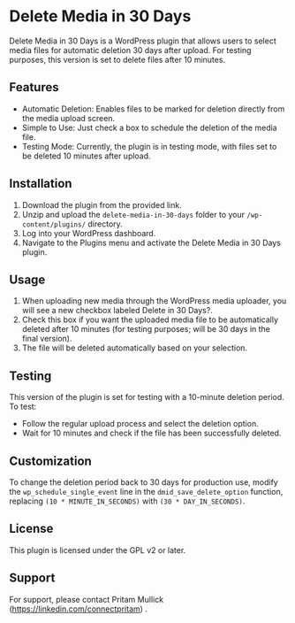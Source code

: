 Delete Media in 30 Days
=======================

Delete Media in 30 Days is a WordPress plugin that allows users to select media files for automatic deletion 30 days after upload. For testing purposes, this version is set to delete files after 10 minutes.

Features
--------

-   Automatic Deletion: Enables files to be marked for deletion directly from the media upload screen.
-   Simple to Use: Just check a box to schedule the deletion of the media file.
-   Testing Mode: Currently, the plugin is in testing mode, with files set to be deleted 10 minutes after upload.

Installation
------------

1.  Download the plugin from the provided link.
2.  Unzip and upload the `delete-media-in-30-days` folder to your `/wp-content/plugins/` directory.
3.  Log into your WordPress dashboard.
4.  Navigate to the Plugins menu and activate the Delete Media in 30 Days plugin.

Usage
-----

1.  When uploading new media through the WordPress media uploader, you will see a new checkbox labeled Delete in 30 Days?.
2.  Check this box if you want the uploaded media file to be automatically deleted after 10 minutes (for testing purposes; will be 30 days in the final version).
3.  The file will be deleted automatically based on your selection.

Testing
-------

This version of the plugin is set for testing with a 10-minute deletion period. To test:

-   Follow the regular upload process and select the deletion option.
-   Wait for 10 minutes and check if the file has been successfully deleted.

Customization
-------------

To change the deletion period back to 30 days for production use, modify the `wp_schedule_single_event` line in the `dmid_save_delete_option` function, replacing `(10 * MINUTE_IN_SECONDS)` with `(30 * DAY_IN_SECONDS)`.

License
-------

This plugin is licensed under the GPL v2 or later.

Support
-------

For support, please contact Pritam Mullick (https://linkedin.com/connectpritam) .